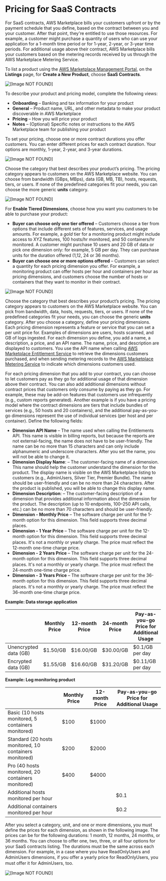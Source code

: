# Pricing for SaaS Contracts<a name="saas-contracts"></a>

 For SaaS contracts, AWS Marketplace bills your customers upfront or by the payment schedule that you define, based on the contract between you and your customer\. After that point, they're entitled to use those resources\. For example, a customer might purchase a quantity of users who can use your application for a 1\-month time period or for 1\-year, 2\-year, or 3\-year time periods\. For additional usage above their contract, AWS Marketplace bills your customers based on the metering records received by us through the AWS Marketplace Metering Service\. 

 To list a product using the [AWS Marketplace Management Portal](https://aws.amazon.com/marketplace/management/tour/), on the **Listings** page, for **Create a New Product**, choose **SaaS Contracts**\. 

![\[Image NOT FOUND\]](http://docs.aws.amazon.com/marketplace/latest/userguide/images/saas-pricing-contracts-screenshot.png)

 To describe your product and pricing model, complete the following views:
+  **Onboarding** – Banking and tax information for your product
+  **General** – Product name, URL, and other metadata to make your product discoverable in AWS Marketplace 
+  **Pricing** – How you will price your product
+  **Notes** – \(Optional\) Specific notes or instructions to the AWS Marketplace team for publishing your product

 To set your pricing, choose one or more contract durations you offer customers\. You can enter different prices for each contract duration\. Your options are monthly, 1\-year, 2\-year, and 3\-year durations\. 

![\[Image NOT FOUND\]](http://docs.aws.amazon.com/marketplace/latest/userguide/images/saas-pricing-contract-duration-example.png)

 Choose the category that best describes your product’s pricing\. The pricing category appears to customers on the AWS Marketplace website\. You can choose from bandwidth \(GBps, MBps\), data \(GB, MB, TB\), hosts, requests, tiers, or users\. If none of the predefined categories fit your needs, you can choose the more generic **units** category\. 

![\[Image NOT FOUND\]](http://docs.aws.amazon.com/marketplace/latest/userguide/images/saas-pricing-tiered-pricing-example.png)

For **Enable Tiered Dimensions**, choose how you want you customers to be able to purchase your product: 
+  **Buyer can choose only one tier offered** – Customers choose a tier from options that include different sets of features, services, and usage amounts\. For example, a *gold* tier for a monitoring product might include access to XYZ features, 100 hosts/hr monitored, and 50 containers/hr monitored\. A customer might purchase 10 users and 20 GB of data or pick one dimension only: for example, 5 GB per day\. They can purchase units for the duration oﬀered \(1,12, 24 or 36 months\)\. 
+  **Buyer can choose one or more options offered** – Customers can select a quantity for each pricing dimension you offer\. For example, a monitoring product can offer hosts per hour and containers per hour as pricing dimensions, and customers choose the number of hosts or containers that they want to monitor in their contract\. 

![\[Image NOT FOUND\]](http://docs.aws.amazon.com/marketplace/latest/userguide/images/saas-pricing-dimension-example.png)

 Choose the category that best describes your product’s pricing\. The pricing category appears to customers on the AWS Marketplace website\. You can pick from bandwidth, data, hosts, requests, tiers, or users\. If none of the predefined categories fit your needs, you can choose the generic **units** category\. After you choose a category, define your pricing dimensions\. Each pricing dimension represents a feature or service that you can set a per unit price for\. Examples of dimensions are users, hosts scanned, and GB of logs ingested\. For each dimension you define, you add a name, a description, a price, and an API name\. The name, price, and description are displayed to customers\. You use the API name when calling [AWS Marketplace Entitlement Service](https://docs.aws.amazon.com/marketplaceentitlement/latest/APIReference/Welcome.html) to retrieve the dimensions customers purchased, and when sending metering records to the [AWS Marketplace Metering Service](https://docs.aws.amazon.com/marketplacemetering/latest/APIReference/Welcome.html) to indicate which dimensions customers used\.

 For each pricing dimension that you add to your contract, you can choose to let customers pay as they go for additional usage of that dimension above their contract\. You can also add additional dimensions without contract prices that customers only consume by paying as they go\. For example, these may be add\-on features that customers use infrequently \(e\.g\., custom reports generated\)\. Another example is if you have a pricing model where the contract dimensions are tiers that include bundles of services \(e\.g\., 50 hosts and 20 containers\), and the additional pay\-as\-you\-go dimensions represent the use of individual services \(per host and per container\)\. Define the following fields:
+  **Dimension API Name** – The name used when calling the Entitlements API\. This name is visible in billing reports, but because the reports are not external\-facing, the name does not have to be user\-friendly\. The name can be no more than 15 characters and can only include alphanumeric and underscore characters\. After you set the name, you will not be able to change it\. 
+  **Dimension Display Name**: – The customer\-facing name of a dimension\. This name should help the customer understand the dimension for the product\. The display name is visible on the AWS Marketplace listing to customers \(e\.g\., AdminUsers, Silver Tier, Premier Bundle\)\. The name should be user\-friendly and can be no more than 24 characters\. After the product is published, you will be able to change this display name\. 
+  **Dimension Description**: – The customer\-facing description of a dimension that provides additional information about the dimension for the product\. The description \(up to 10 endpoints, 100–250 API calls, etc\.\) can be no more than 70 characters and should be user\-friendly\. 
+  **Dimension \- Monthly Price** – The software charge per unit for the 1\-month option for this dimension\. This ﬁeld supports three decimal places\. 
+  **Dimension \- 1 Year Price** – The software charge per unit for the 12\-month option for this dimension\. This ﬁeld supports three decimal places\. It's not a monthly or yearly charge\. The price must reﬂect the 12\-month one\-time charge price\. 
+  **Dimension \- 2 Years Price** – The software charge per unit for the 24\-month option for this dimension\. This ﬁeld supports three decimal places\. It's not a monthly or yearly charge\. The price must reﬂect the 24\-month one\-time charge price\. 
+  **Dimension \- 3 Years Price** – The software charge per unit for the 36\-month option for this dimension\. This ﬁeld supports three decimal places\. It's not a monthly or yearly charge\. The price must reﬂect the 36\-month one\-time charge price\. 


**Example: Data storage application**  

|   |  **Monthly Price**  |  **12\-month Price**  |  **24\-month Price**  |  **Pay\-as\-you\-go Price for Additional Usage**  | 
| --- | --- | --- | --- | --- | 
|  Unencrypted data \(GB\)  |  $1\.50/GB  |  $16\.00/GB  |  $30\.00/GB  |  $0\.1/GB per day  | 
|  Encrypted data \(GB\)  |  $1\.55/GB  |  $16\.60/GB  |  $31\.20/GB  |  $0\.11/GB per day  | 


**Example: Log monitoring product**  

|   |  **Monthly Price**  |  **12\-month Price**  |  **Pay\-as\-you\-go Price for Additional Usage**  | 
| --- | --- | --- | --- | 
|  Basic \(10 hosts monitored, 5 containers monitored\)  |  $100  |  $1000  |   | 
|  Standard \(20 hosts monitored, 10 containers monitored\)  |  $200  |  $2000  |   | 
|  Pro \(40 hosts monitored, 20 containers monitored\)  |  $400  |  $4000  |   | 
|  Additional hosts monitored per hour  |   |   |  $0\.1  | 
|  Additional containers monitored per hour  |   |   |  $0\.2  | 

 After you select a category, unit, and one or more dimensions, you must define the prices for each dimension, as shown in the following image\. The prices can be for the following durations: 1 month, 12 months, 24 months, or 36 months\. You can choose to oﬀer one, two, three, or all four options for your SaaS contracts listing\. The durations must be the same across each dimension\. For example, in a case where you have ReadOnlyUsers and AdminUsers dimensions, if you oﬀer a yearly price for ReadOnlyUsers, you must oﬀer it for AdminUsers, too\.

![\[Image NOT FOUND\]](http://docs.aws.amazon.com/marketplace/latest/userguide/images/saas-pricing-contract-options-example.png)
